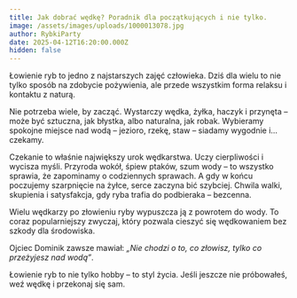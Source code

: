 ```yaml
---
title: Jak dobrać wędkę? Poradnik dla początkujących i nie tylko.
image: /assets/images/uploads/1000013078.jpg
author: RybkiParty
date: 2025-04-12T16:20:00.000Z
hidden: false
---
```

Łowienie ryb to jedno z najstarszych zajęć człowieka. Dziś dla wielu to nie tylko sposób na zdobycie pożywienia, ale przede wszystkim forma relaksu i kontaktu z naturą.

Nie potrzeba wiele, by zacząć. Wystarczy wędka, żyłka, haczyk i przynęta – może być sztuczna, jak błystka, albo naturalna, jak robak. Wybieramy spokojne miejsce nad wodą – jezioro, rzekę, staw – siadamy wygodnie i... czekamy.

Czekanie to właśnie największy urok wędkarstwa. Uczy cierpliwości i wycisza myśli. Przyroda wokół, śpiew ptaków, szum wody – to wszystko sprawia, że zapominamy o codziennych sprawach. A gdy w końcu poczujemy szarpnięcie na żyłce, serce zaczyna bić szybciej. Chwila walki, skupienia i satysfakcja, gdy ryba trafia do podbieraka – bezcenna.

Wielu wędkarzy po złowieniu ryby wypuszcza ją z powrotem do wody. To coraz popularniejszy zwyczaj, który pozwala cieszyć się wędkowaniem bez szkody dla środowiska.

Ojciec Dominik zawsze mawiał: *„Nie chodzi o to, co złowisz, tylko co przeżyjesz nad wodą”*.

Łowienie ryb to nie tylko hobby – to styl życia. Jeśli jeszcze nie próbowałeś, weź wędkę i przekonaj się sam.
